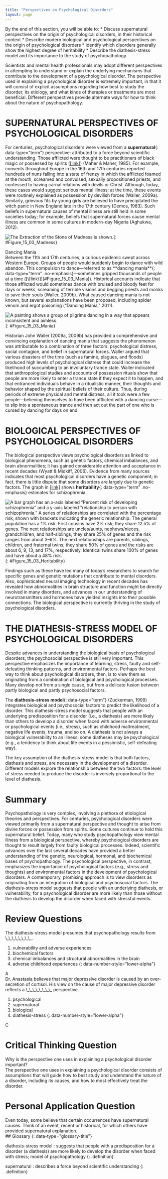 ```yaml
---
title: "Perspectives on Psychological Disorders"
layout: page
---
```



<div data-type="abstract" markdown="1">
By the end of this section, you will be able to:
* Discuss supernatural perspectives on the origin of psychological disorders, in their historical context
* Describe modern biological and psychological perspectives on the origin of psychological disorders
* Identify which disorders generally show the highest degree of heritability
* Describe the diathesis-stress model and its importance to the study of psychopathology

</div>

Scientists and mental health professionals may adopt different perspectives in attempting to understand or explain the underlying mechanisms that contribute to the development of a psychological disorder. The perspective used in explaining a psychological disorder is extremely important, in that it will consist of explicit assumptions regarding how best to study the disorder, its etiology, and what kinds of therapies or treatments are most beneficial. Different perspectives provide alternate ways for how to think about the nature of psychopathology.

# SUPERNATURAL PERSPECTIVES OF PSYCHOLOGICAL DISORDERS

For centuries, psychological disorders were viewed from a **supernatural**{: data-type="term"} perspective: attributed to a force beyond scientific understanding. Those afflicted were thought to be practitioners of black magic or possessed by spirits ([\[link\]](#Figure_15_03_Madness)) (Maher &amp; Maher, 1985). For example, convents throughout Europe in the 16th and 17th centuries reported hundreds of nuns falling into a state of frenzy in which the afflicted foamed at the mouth, screamed and convulsed, sexually propositioned priests, and confessed to having carnal relations with devils or Christ. Although, today, these cases would suggest serious mental illness; at the time, these events were routinely explained as possession by devilish forces (Waller, 2009a). Similarly, grievous fits by young girls are believed to have precipitated the witch panic in New England late in the 17th century (Demos, 1983). Such beliefs in supernatural causes of mental illness are still held in some societies today; for example, beliefs that supernatural forces cause mental illness are common in some cultures in modern-day Nigeria (Aghukwa, 2012).

 ![The Extraction of the Stone of Madness is shown. ](../resources/CNX_Psych_15_03_Madness.jpg "In The Extraction of the Stone of Madness, a 15th century painting by Hieronymus Bosch, a practitioner is using a tool to extract an object (the supposed &#x201C;stone of madness&#x201D;) from the head of an afflicted person."){: #Figure_15_03_Madness}

<div data-type="note" data-has-label="true" class="note psychology dig-deeper" data-label="Dig Deeper" markdown="1">
<div data-type="title" class="title">
Dancing Mania
</div>
Between the 11th and 17th centuries, a curious epidemic swept across Western Europe. Groups of people would suddenly begin to dance with wild abandon. This compulsion to dance—referred to as **dancing mania**{: data-type="term" .no-emphasis}—sometimes gripped thousands of people at a time ([\[link\]](#Figure_15_03_Mania)). Historical accounts indicate that those afflicted would sometimes dance with bruised and bloody feet for days or weeks, screaming of terrible visions and begging priests and monks to save their souls (Waller, 2009b). What caused dancing mania is not known, but several explanations have been proposed, including spider venom and ergot poisoning (“Dancing Mania,” 2011).

![A painting shows a group of pilgrims dancing in a way that appears inconsistent and aimless.](../resources/CNX_Psych_15_03_Mania.jpg "Although the cause of dancing mania, depicted in this painting, was unclear, the behavior was attributed to supernatural forces."){: #Figure_15_03_Mania}


Historian John Waller (2009a, 2009b) has provided a comprehensive and convincing explanation of dancing mania that suggests the phenomenon was attributable to a combination of three factors: psychological distress, social contagion, and belief in supernatural forces. Waller argued that various disasters of the time (such as famine, plagues, and floods) produced high levels of psychological distress that could increase the likelihood of succumbing to an involuntary trance state. Waller indicated that anthropological studies and accounts of possession rituals show that people are more likely to enter a trance state if they expect it to happen, and that entranced individuals behave in a ritualistic manner, their thoughts and behavior shaped by the spiritual beliefs of their culture. Thus, during periods of extreme physical and mental distress, all it took were a few people—believing themselves to have been afflicted with a dancing curse—to slip into a spontaneous trance and then act out the part of one who is cursed by dancing for days on end.

</div>

# BIOLOGICAL PERSPECTIVES OF PSYCHOLOGICAL DISORDERS

The biological perspective views psychological disorders as linked to biological phenomena, such as genetic factors, chemical imbalances, and brain abnormalities; it has gained considerable attention and acceptance in recent decades (Wyatt &amp; Midkiff, 2006). Evidence from many sources indicates that most psychological disorders have a genetic component; in fact, there is little dispute that some disorders are largely due to genetic factors. The graph in [\[link\]](#Figure_15_03_Heritability) shows **heritability**{: data-type="term" .no-emphasis} estimates for schizophrenia.

 ![A bar graph has an x-axis labeled &#x201C;Percent risk of developing schizophrenia&#x201D; and a y-axis labeled &#x201C;relationship to person with schizophrenia.&#x201D; A series of relationships are correlated with the percentage risk, shown with brackets indicating the generic relationship. The general population has a 1% risk. First cousins have 2% risk; they share 12.5% of genes. The next relationships are uncles/aunts, nephews/nieces, grandchildren, and half-siblings; they share 25% of genes and the risk ranges from about 3&#x2013;6%. The next relationships are parents, siblings, children, and fraternal twins; they share 50% of genes and the risks are about 6, 9, 13, and 17%, respectively. Identical twins share 100% of genes and have about a 48% risk.](../resources/CNX_Psych_15_03_Heritability.jpg "A person&#x2019;s risk of developing schizophrenia increases if a relative has schizophrenia. The closer the genetic relationship, the higher the risk."){: #Figure_15_03_Heritability}

Findings such as these have led many of today’s researchers to search for specific genes and genetic mutations that contribute to mental disorders. Also, sophisticated neural imaging technology in recent decades has revealed how abnormalities in brain structure and function might be directly involved in many disorders, and advances in our understanding of neurotransmitters and hormones have yielded insights into their possible connections. The biological perspective is currently thriving in the study of psychological disorders.

# THE DIATHESIS-STRESS MODEL OF PSYCHOLOGICAL DISORDERS

Despite advances in understanding the biological basis of psychological disorders, the psychosocial perspective is still very important. This perspective emphasizes the importance of learning, stress, faulty and self-defeating thinking patterns, and environmental factors. Perhaps the best way to think about psychological disorders, then, is to view them as originating from a combination of biological and psychological processes. Many develop not from a single cause, but from a delicate fusion between partly biological and partly psychosocial factors.

The **diathesis-stress model**{: data-type="term"} (Zuckerman, 1999) integrates biological and psychosocial factors to predict the likelihood of a disorder. This diathesis-stress model suggests that people with an underlying predisposition for a disorder (i.e., a diathesis) are more likely than others to develop a disorder when faced with adverse environmental or psychological events (i.e., stress), such as childhood maltreatment, negative life events, trauma, and so on. A diathesis is not always a biological vulnerability to an illness; some diatheses may be psychological (e.g., a tendency to think about life events in a pessimistic, self-defeating way).

The key assumption of the diathesis-stress model is that both factors, diathesis and stress, are necessary in the development of a disorder. Different models explore the relationship between the two factors: the level of stress needed to produce the disorder is inversely proportional to the level of diathesis.

# Summary

Psychopathology is very complex, involving a plethora of etiological theories and perspectives. For centuries, psychological disorders were viewed primarily from a supernatural perspective and thought to arise from divine forces or possession from spirits. Some cultures continue to hold this supernatural belief. Today, many who study psychopathology view mental illness from a biological perspective, whereby psychological disorders are thought to result largely from faulty biological processes. Indeed, scientific advances over the last several decades have provided a better understanding of the genetic, neurological, hormonal, and biochemical bases of psychopathology. The psychological perspective, in contrast, emphasizes the importance of psychological factors (e.g., stress and thoughts) and environmental factors in the development of psychological disorders. A contemporary, promising approach is to view disorders as originating from an integration of biological and psychosocial factors. The diathesis-stress model suggests that people with an underlying diathesis, or vulnerability, for a psychological disorder are more likely than those without the diathesis to develop the disorder when faced with stressful events.

# Review Questions

<div data-type="exercise" class="exercise">
<div data-type="problem" class="problem" markdown="1">
The diathesis-stress model presumes that psychopathology results from \_\_\_\_\_\_\_\_.

1.  vulnerability and adverse experiences
2.  biochemical factors
3.  chemical imbalances and structural abnormalities in the brain
4.  adverse childhood experiences
{: data-number-style="lower-alpha"}

</div>
<div data-type="solution" class="solution" markdown="1">
A

</div>
</div>

<div data-type="exercise" class="exercise">
<div data-type="problem" class="problem" markdown="1">
Dr. Anastasia believes that major depressive disorder is caused by an over-secretion of cortisol. His view on the cause of major depressive disorder reflects a \_\_\_\_\_\_\_\_ perspective.

1.  psychological
2.  supernatural
3.  biological
4.  diathesis-stress
{: data-number-style="lower-alpha"}

</div>
<div data-type="solution" class="solution" markdown="1">
C

</div>
</div>

# Critical Thinking Question

<div data-type="exercise" class="exercise">
<div data-type="problem" class="problem" markdown="1">
Why is the perspective one uses in explaining a psychological disorder important?

</div>
<div data-type="solution" class="solution" markdown="1">
The perspective one uses in explaining a psychological disorder consists of assumptions that will guide how to best study and understand the nature of a disorder, including its causes, and how to most effectively treat the disorder.

</div>
</div>

# Personal Application Question

<div data-type="exercise" class="exercise">
<div data-type="problem" class="problem" markdown="1">
Even today, some believe that certain occurrences have supernatural causes. Think of an event, recent or historical, for which others have provided supernatural explanation.

</div>
</div>

<div data-type="glossary" markdown="1">
## Glossary
{: data-type="glossary-title"}

diathesis-stress model
: suggests that people with a predisposition for a disorder (a diathesis) are more likely to develop the disorder when faced with stress; model of psychopathology
{: .definition}

supernatural
: describes a force beyond scientific understanding
{: .definition}

</div>


